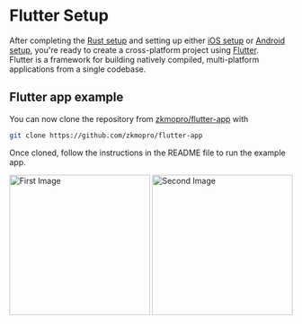 # Flutter Setup

After completing the [Rust setup](rust-setup.md) and setting up either [iOS setup](ios-setup.md) or [Android setup](android-setup.md), you're ready to create a cross-platform project using [Flutter](https://flutter.dev/). <br/>
Flutter is a framework for building natively compiled, multi-platform applications from a single codebase.

## Flutter app example

You can now clone the repository from [zkmopro/flutter-app](https://github.com/zkmopro/flutter-app) with

```sh
git clone https://github.com/zkmopro/flutter-app
```

Once cloned, follow the instructions in the README file to run the example app.

<div style={{ display: 'flex', justifyContent: 'center', gap: '10px' }}>
    <img src="/img/flutter-android.png" alt="First Image" width="250"/>
    <img src="/img/flutter-ios.png" alt="Second Image" width="250"/>
</div>

